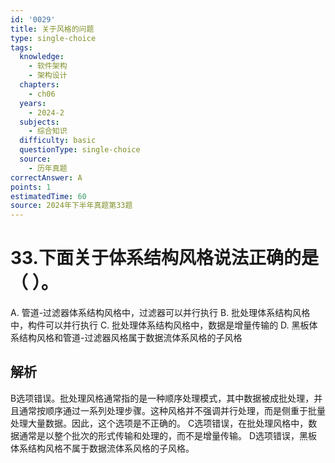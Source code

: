 ```yaml
---
id: '0029'
title: 关于风格的问题
type: single-choice
tags:
  knowledge:
    - 软件架构
    - 架构设计
  chapters:
    - ch06
  years:
    - 2024-2
  subjects:
    - 综合知识
  difficulty: basic
  questionType: single-choice
  source:
    - 历年真题
correctAnswer: A
points: 1
estimatedTime: 60
source: 2024年下半年真题第33题
---
```

# 33.下面关于体系结构风格说法正确的是（ ）。

A. 管道-过滤器体系结构风格中，过滤器可以并行执行
B. 批处理体系结构风格中，构件可以并行执行
C. 批处理体系结构风格中，数据是增量传输的
D. 黑板体系结构风格和管道-过滤器风格属于数据流体系风格的子风格

## 解析

B选项错误。批处理风格通常指的是一种顺序处理模式，其中数据被成批处理，并且通常按顺序通过一系列处理步骤。这种风格并不强调并行处理，而是侧重于批量处理大量数据。因此，这个选项是不正确的。
C选项错误，在批处理风格中，数据通常是以整个批次的形式传输和处理的，而不是增量传输。
D选项错误，黑板体系结构风格不属于数据流体系风格的子风格。
